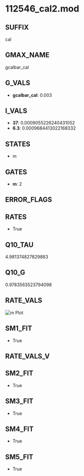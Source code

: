 # 112546_cal2.mod

## SUFFIX

cal

## GMAX_NAME

gcalbar_cal

## G_VALS

- **gcalbar_cal**: 0.003

## I_VALS

- **37**: 0.0009055226240431052
- **6.3**: 0.0009684413022168332

## STATES

- m

## GATES

- **m**: 2

## ERROR_FLAGS


## RATES

- True

## Q10_TAU

4.981374827829883

## Q10_G

0.9783563523794098

## RATE_VALS

![m Plot](/Users/pbozelos/Dropbox/icg-Chai-Panos/supermodels/output_markdown_files/Ca/112546_cal2.mod/images/m.png)

## SM1_FIT

- True

## RATE_VALS_V

## SM2_FIT

- True

## SM3_FIT

- True

## SM4_FIT

- True

## SM5_FIT

- True

